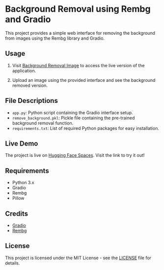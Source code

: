 # Background Removal using Rembg and Gradio

This project provides a simple web interface for removing the background from images using the Rembg library and Gradio.

## Usage

1. Visit [Background Removal Image](https://huggingface.co/spaces/Mustafaansari/Background-Removal-Image) to access the live version of the application.

2. Upload an image using the provided interface and see the background removed version.

## File Descriptions

- `app.py`: Python script containing the Gradio interface setup.
- `remove_background.pkl`: Pickle file containing the pre-trained background removal function.
- `requirements.txt`: List of required Python packages for easy installation.

## Live Demo

The project is live on [Hugging Face Spaces](https://huggingface.co/spaces/Mustafaansari/Background-Removal-Image). Visit the link to try it out!

## Requirements

- Python 3.x
- Gradio
- Rembg
- Pillow

## Credits

- [Gradio](https://github.com/gradio-app/gradio)
- [Rembg](https://github.com/danielgatis/rembg)

## License

This project is licensed under the MIT License - see the [LICENSE](LICENSE) file for details.
